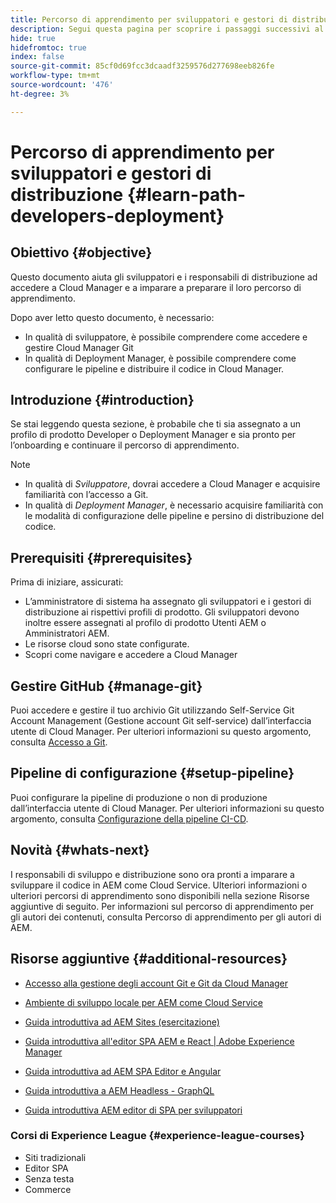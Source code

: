 ```yaml
---
title: Percorso di apprendimento per sviluppatori e gestori di distribuzione
description: Segui questa pagina per scoprire i passaggi successivi al recupero dell'accesso, se sei uno sviluppatore o un Deployment Manager
hide: true
hidefromtoc: true
index: false
source-git-commit: 85cf0d69fcc3dcaadf3259576d277698eeb826fe
workflow-type: tm+mt
source-wordcount: '476'
ht-degree: 3%

---
```


# Percorso di apprendimento per sviluppatori e gestori di distribuzione {#learn-path-developers-deployment}

## Obiettivo {#objective}

Questo documento aiuta gli sviluppatori e i responsabili di distribuzione ad accedere a Cloud Manager e a imparare a preparare il loro percorso di apprendimento.

Dopo aver letto questo documento, è necessario:

* In qualità di sviluppatore, è possibile comprendere come accedere e gestire Cloud Manager Git
* In qualità di Deployment Manager, è possibile comprendere come configurare le pipeline e distribuire il codice in Cloud Manager.

## Introduzione {#introduction}

Se stai leggendo questa sezione, è probabile che ti sia assegnato a un profilo di prodotto Developer o Deployment Manager e sia pronto per l’onboarding e continuare il percorso di apprendimento.

>[!NOTE]
>* In qualità di *Sviluppatore*, dovrai accedere a Cloud Manager e acquisire familiarità con l’accesso a Git.
>* In qualità di *Deployment Manager*, è necessario acquisire familiarità con le modalità di configurazione delle pipeline e persino di distribuzione del codice.


## Prerequisiti {#prerequisites}

Prima di iniziare, assicurati:

* L’amministratore di sistema ha assegnato gli sviluppatori e i gestori di distribuzione ai rispettivi profili di prodotto. Gli sviluppatori devono inoltre essere assegnati al profilo di prodotto Utenti AEM o Amministratori AEM.
* Le risorse cloud sono state configurate.
* Scopri come navigare e accedere a Cloud Manager

## Gestire GitHub {#manage-git}

Puoi accedere e gestire il tuo archivio Git utilizzando Self-Service Git Account Management (Gestione account Git self-service) dall’interfaccia utente di Cloud Manager.
Per ulteriori informazioni su questo argomento, consulta [Accesso a Git](https://experienceleague.adobe.com/docs/experience-manager-cloud-service/implementing/managing-code/accessing-git.html?lang=en).

## Pipeline di configurazione {#setup-pipeline}

Puoi configurare la pipeline di produzione o non di produzione dall’interfaccia utente di Cloud Manager.
Per ulteriori informazioni su questo argomento, consulta [Configurazione della pipeline CI-CD](https://experienceleague.adobe.com/docs/experience-manager-cloud-service/implementing/using-cloud-manager/configure-pipeline.html?lang=en).

## Novità {#whats-next}

I responsabili di sviluppo e distribuzione sono ora pronti a imparare a sviluppare il codice in AEM come Cloud Service. Ulteriori informazioni o ulteriori percorsi di apprendimento sono disponibili nella sezione Risorse aggiuntive di seguito. Per informazioni sul percorso di apprendimento per gli autori dei contenuti, consulta Percorso di apprendimento per gli autori di AEM.

## Risorse aggiuntive {#additional-resources}

* [Accesso alla gestione degli account Git e Git da Cloud Manager](https://experienceleague.adobe.com/docs/experience-manager-cloud-service/implementing/managing-code/accessing-git.html?lang=en)

* [Ambiente di sviluppo locale per AEM come Cloud Service](https://experienceleague.adobe.com/docs/experience-manager-learn/cloud-service/local-development-environment-set-up/overview.html)

* [Guida introduttiva ad AEM Sites (esercitazione)](https://experienceleague.adobe.com/docs/experience-manager-learn/getting-started-wknd-tutorial-develop/overview.html)

* [Guida introduttiva all&#39;editor SPA AEM e React | Adobe Experience Manager](https://experienceleague.adobe.com/docs/experience-manager-learn/getting-started-with-aem-headless/spa-editor/react/overview.html?lang=en)

* [Guida introduttiva ad AEM SPA Editor e Angular](https://experienceleague.adobe.com/docs/experience-manager-learn/getting-started-with-aem-headless/spa-editor/angular/overview.html?lang=en)

* [Guida introduttiva a AEM Headless - GraphQL](https://experienceleague.adobe.com/docs/experience-manager-learn/getting-started-with-aem-headless/graphql/overview.html?lang=en)

* [Guida introduttiva AEM editor di SPA per sviluppatori](https://experienceleague.adobe.com/?Solution=Experience+Manager&amp;Solution=Experience+Manager+Sites&amp;Solution=Experience+Manager+Forms&amp;Solution=Experience+Manager+Screens#courses)

### Corsi di Experience League {#experience-league-courses}

* Siti tradizionali
* Editor SPA
* Senza testa
* Commerce
